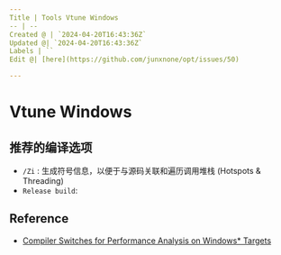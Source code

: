 ```yaml
---
Title | Tools Vtune Windows
-- | --
Created @ | `2024-04-20T16:43:36Z`
Updated @| `2024-04-20T16:43:36Z`
Labels | ``
Edit @| [here](https://github.com/junxnone/opt/issues/50)

---
```

# Vtune Windows



## 推荐的编译选项

- `/Zi` : 生成符号信息，以便于与源码关联和遍历调用堆栈 (Hotspots & Threading)
- `Release build`: 


## Reference
- [Compiler Switches for Performance Analysis on Windows* Targets](https://www.intel.com/content/www/us/en/docs/vtune-profiler/user-guide/2024-1/compiler-switches-perf-analysis-windows-targets.html)

